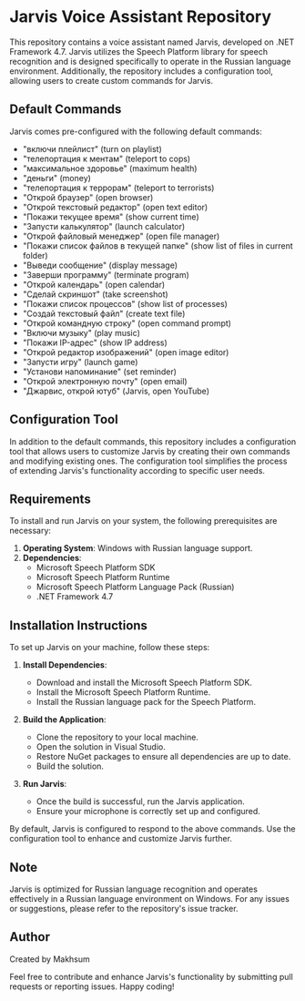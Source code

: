 # Jarvis Voice Assistant Repository

This repository contains a voice assistant named Jarvis, developed on .NET Framework 4.7. Jarvis utilizes the Speech Platform library for speech recognition and is designed specifically to operate in the Russian language environment. Additionally, the repository includes a configuration tool, allowing users to create custom commands for Jarvis.

## Default Commands

Jarvis comes pre-configured with the following default commands:

- "включи плейлист" (turn on playlist)
- "телепортация к ментам" (teleport to cops)
- "максимальное здоровье" (maximum health)
- "деньги" (money)
- "телепортация к террорам" (teleport to terrorists)
- "Открой браузер" (open browser)
- "Открой текстовый редактор" (open text editor)
- "Покажи текущее время" (show current time)
- "Запусти калькулятор" (launch calculator)
- "Открой файловый менеджер" (open file manager)
- "Покажи список файлов в текущей папке" (show list of files in current folder)
- "Выведи сообщение" (display message)
- "Заверши программу" (terminate program)
- "Открой календарь" (open calendar)
- "Сделай скриншот" (take screenshot)
- "Покажи список процессов" (show list of processes)
- "Создай текстовый файл" (create text file)
- "Открой командную строку" (open command prompt)
- "Включи музыку" (play music)
- "Покажи IP-адрес" (show IP address)
- "Открой редактор изображений" (open image editor)
- "Запусти игру" (launch game)
- "Установи напоминание" (set reminder)
- "Открой электронную почту" (open email)
- "Джарвис, открой ютуб" (Jarvis, open YouTube)

## Configuration Tool

In addition to the default commands, this repository includes a configuration tool that allows users to customize Jarvis by creating their own commands and modifying existing ones. The configuration tool simplifies the process of extending Jarvis's functionality according to specific user needs.

## Requirements
To install and run Jarvis on your system, the following prerequisites are necessary:

1. **Operating System**: Windows with Russian language support.
2. **Dependencies**: 
   - Microsoft Speech Platform SDK
   - Microsoft Speech Platform Runtime
   - Microsoft Speech Platform Language Pack (Russian)
   - .NET Framework 4.7

## Installation Instructions
To set up Jarvis on your machine, follow these steps:

1. **Install Dependencies**:
   - Download and install the Microsoft Speech Platform SDK.
   - Install the Microsoft Speech Platform Runtime.
   - Install the Russian language pack for the Speech Platform.

2. **Build the Application**:
   - Clone the repository to your local machine.
   - Open the solution in Visual Studio.
   - Restore NuGet packages to ensure all dependencies are up to date.
   - Build the solution.

3. **Run Jarvis**:
   - Once the build is successful, run the Jarvis application.
   - Ensure your microphone is correctly set up and configured.

By default, Jarvis is configured to respond to the above commands. Use the configuration tool to enhance and customize Jarvis further.

## Note
Jarvis is optimized for Russian language recognition and operates effectively in a Russian language environment on Windows. For any issues or suggestions, please refer to the repository's issue tracker.

## Author
Created by Makhsum

Feel free to contribute and enhance Jarvis's functionality by submitting pull requests or reporting issues. Happy coding!
